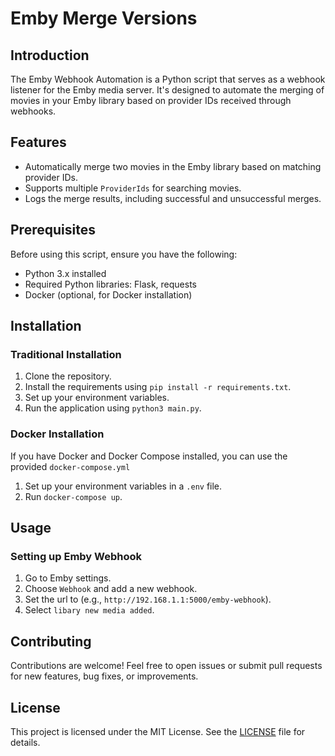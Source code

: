 # Emby Merge Versions

## Introduction

The Emby Webhook Automation is a Python script that serves as a webhook listener for the Emby media server. It's designed to automate the merging of movies in your Emby library based on provider IDs received through webhooks.

## Features

- Automatically merge two movies in the Emby library based on matching provider IDs.
- Supports multiple `ProviderIds` for searching movies.
- Logs the merge results, including successful and unsuccessful merges.

## Prerequisites

Before using this script, ensure you have the following:

- Python 3.x installed
- Required Python libraries: Flask, requests
- Docker (optional, for Docker installation)

## Installation

### Traditional Installation

1. Clone the repository.
2. Install the requirements using `pip install -r requirements.txt`.
3. Set up your environment variables.
4. Run the application using `python3 main.py`.

### Docker Installation

If you have Docker and Docker Compose installed, you can use the provided `docker-compose.yml`

1. Set up your environment variables in a `.env` file.
2. Run `docker-compose up`.

## Usage

### Setting up Emby Webhook

1. Go to Emby settings.
2. Choose `Webhook` and add a new webhook.
3. Set the url to (e.g., `http://192.168.1.1:5000/emby-webhook`).
4. Select `libary new media added`.

## Contributing

Contributions are welcome! Feel free to open issues or submit pull requests for new features, bug fixes, or improvements.

## License

This project is licensed under the MIT License. See the [LICENSE](LICENSE) file for details.
